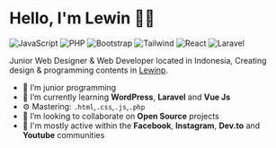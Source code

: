 # Hello, I'm Lewin 👋🏻

![JavaScript](https://img.shields.io/badge/JavaScript-Intermediate-yellow)
![PHP](https://img.shields.io/badge/PHP-Intermediate-lightblue)
![Bootstrap](https://img.shields.io/badge/Bootstrap-Expert-purple)
![Tailwind](https://img.shields.io/badge/Tailwind-Beginner-cyan)
![React](https://img.shields.io/badge/React-Beginner-blue)
![Laravel](https://img.shields.io/badge/Laravel-Intermediate-red)

Junior Web Designer & Web Developer located in Indonesia, Creating design & programming contents in [Lewinp](https://www.instagram.com/lewinp_/ "Lewinp").

- 🔭 I’m junior programming
- 🌱 I’m currently learning **WordPress**, **Laravel** and **Vue Js**
- ⚙️ Mastering: `.html`,`.css`,`.js`,`.php`
- 👯 I’m looking to collaborate on **Open Source** projects
- 💬 I'm mostly active within the **Facebook**, **Instagram**, **Dev.to** and **Youtube** communities
